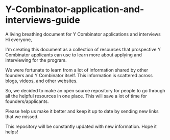 # Y-Combinator-application-and-interviews-guide
A living breathing document for Y Combinator applications and interviews
Hi everyone,

I'm creating this document as a collection of resources that prospective Y Combinator applicants can use to learn more about applying and interviewing for the program.

We were fortunate to learn from a lot of information shared by other founders and Y Combinator itself. This information is scattered across blogs, videos, and other websites.

So, we decided to make an open source repository for people to go through all the helpful resources in one place. This will save a lot of time for founders/applicants.

Please help us make it better and keep it up to date by sending new links that we missed.


This repository will be constantly updated with new information.
Hope it helps!

